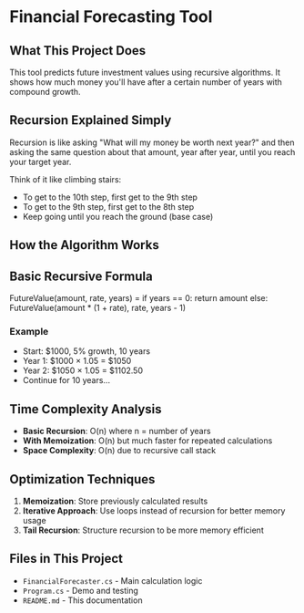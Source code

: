 # Financial Forecasting Tool

## What This Project Does
This tool predicts future investment values using recursive algorithms. It shows how much money you'll have after a certain number of years with compound growth.

## Recursion Explained Simply
Recursion is like asking "What will my money be worth next year?" and then asking the same question about that amount, year after year, until you reach your target year.

Think of it like climbing stairs:
- To get to the 10th step, first get to the 9th step
- To get to the 9th step, first get to the 8th step
- Keep going until you reach the ground (base case)

## How the Algorithm Works

## Basic Recursive Formula
FutureValue(amount, rate, years) =
if years == 0: return amount
else: FutureValue(amount * (1 + rate), rate, years - 1)


### Example
- Start: $1000, 5% growth, 10 years
- Year 1: $1000 × 1.05 = $1050
- Year 2: $1050 × 1.05 = $1102.50
- Continue for 10 years...

## Time Complexity Analysis
- **Basic Recursion**: O(n) where n = number of years
- **With Memoization**: O(n) but much faster for repeated calculations
- **Space Complexity**: O(n) due to recursive call stack

## Optimization Techniques
1. **Memoization**: Store previously calculated results
2. **Iterative Approach**: Use loops instead of recursion for better memory usage
3. **Tail Recursion**: Structure recursion to be more memory efficient

## Files in This Project
- `FinancialForecaster.cs` - Main calculation logic
- `Program.cs` - Demo and testing
- `README.md` - This documentation
